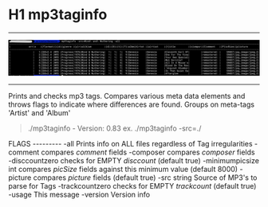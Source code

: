 # H1 mp3taginfo
---
![screen shot](images/screenshot1.png)

---
Prints and checks mp3 tags.
Compares various meta data elements and throws flags to indicate where differences are found.
Groups on meta-tags 'Artist' and 'Album'

>./mp3taginfo - Version: 0.83
 ex.  ./mp3taginfo -src=./

  FLAGS ---------
  -all
    	Prints info on ALL files regardless of Tag irregularities
  -comment
    	compares *comment* fields
  -composer
    	compares *composer* fields
  -disccountzero
    	checks for EMPTY *disccount* (default true)
  -minimumpicsize int
    	compares *picSize* fields against this minimum value (default 8000)
  -picture
    	compares *picture* fields (default true)
  -src string
    	<REQUIRED> Source of MP3's to parse for Tags
  -trackcountzero
    	checks for EMPTY *trackcount* (default true)
  -usage
    	This message
  -version
    	Version info

